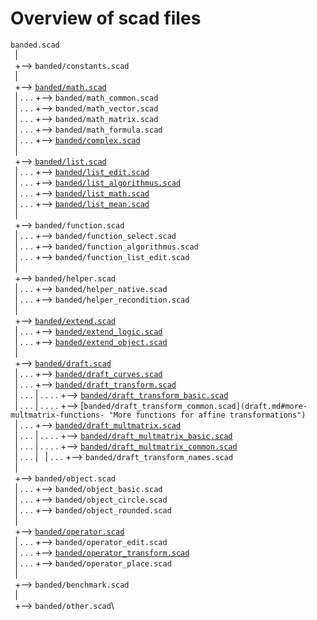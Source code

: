 
Overview of scad files
======================

`banded.scad`\
` `|\
` `+--> `banded/constants.scad`\
` `|\
` `+--> [`banded/math.scad`](math.md "Math functions")\
` `| . . . +--> `banded/math_common.scad`\
` `| . . . +--> `banded/math_vector.scad`\
` `| . . . +--> `banded/math_matrix.scad`\
` `| . . . +--> `banded/math_formula.scad`\
` `| . . . +--> [`banded/complex.scad`](complex.md "Working with complex numbers")\
` `|\
` `+--> [`banded/list.scad`](list.md "Functions for work with lists")\
` `| . . . +--> [`banded/list_edit.scad`](list.md#editing-lists- "Editing lists")\
` `| . . . +--> [`banded/list_algorithmus.scad`](list.md#algorithm-on-lists- "Algorithm on lists")\
` `| . . . +--> [`banded/list_math.scad`](list.md#math-on-lists- "Math on lists")\
` `| . . . +--> [`banded/list_mean.scad`](list.md#calculating-mean- "Calculating mean")\
` `|\
` `+--> `banded/function.scad`\
` `| . . . +--> `banded/function_select.scad`\
` `| . . . +--> `banded/function_algorithmus.scad`\
` `| . . . +--> `banded/function_list_edit.scad`\
` `|\
` `+--> `banded/helper.scad`\
` `| . . . +--> `banded/helper_native.scad`\
` `| . . . +--> `banded/helper_recondition.scad`\
` `|\
` `+--> [`banded/extend.scad`](extend.md "Control the level of detail of a mesh")\
` `| . . . +--> [`banded/extend_logic.scad`](extend.md#functions-)\
` `| . . . +--> [`banded/extend_object.scad`](extend.md#defined-modules-)\
` `|\
` `+--> [`banded/draft.scad`](draft.md "Draft objects in a point list")\
` `| . . . +--> [`banded/draft_curves.scad`](draft.md#curves- "Creates curves in a list")\
` `| . . . +--> [`banded/draft_transform.scad`](draft.md#transform-functions- "Transform functions for affine transformations")\
` `| . . . | . . . . +--> [`banded/draft_transform_basic.scad`](draft.md#basic-multmatrix-functions- "OpenScad buildin transformation on point lists")\
` `| . . . | . . . . +--> [`banded/draft_transform_common.scad](draft.md#more-multmatrix-functions- "More functions for affine transformations")`\
` `| . . . +--> [`banded/draft_multmatrix.scad`](draft.md#multmatrix- "Multmatrix functions")\
` `| . . . | . . . . +--> [`banded/draft_multmatrix_basic.scad`](draft.md#basic-multmatrix-functions- "Generate matrix like OpenScad buildin affine transformation")\
` `| . . . | . . . . +--> [`banded/draft_multmatrix_common.scad`](draft.md#more-multmatrix-functions- "Generate matrix for more affine transformations")\
` `| . . . |
` `| . . . +--> `banded/draft_transform_names.scad`\
` `|\
` `+--> `banded/object.scad`\
` `| . . . +--> `banded/object_basic.scad`\
` `| . . . +--> `banded/object_circle.scad`\
` `| . . . +--> `banded/object_rounded.scad`\
` `|\
` `+--> [`banded/operator.scad`](operator.md "Transform and edit objects")\
` `| . . . +--> `banded/operator_edit.scad`\
` `| . . . +--> [`banded/operator_transform.scad`](operator.md#transform-operator- "Transform operator for affine transformations")\
` `| . . . +--> `banded/operator_place.scad`\
` `|\
` `+--> `banded/benchmark.scad`\
` `|\
` `+--> `banded/other.scad`\
